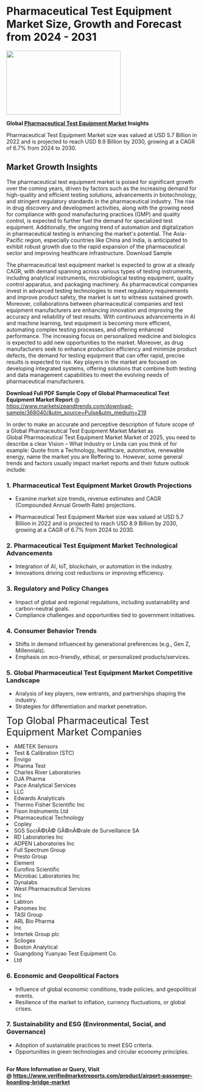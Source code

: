 <H1>Pharmaceutical Test Equipment Market Size, Growth and Forecast from 2024 - 2031</H1><img class="aligncenter size-medium wp-image-584254" src="https://thirdeyenews.in/wp-content/uploads/2024/09/Global-Market-Research-300x168.jpeg" alt="" width="300" height="168" /><p><strong>Global&nbsp;<a href="https://www.marketsizeandtrends.com/download-sample/368040/&amp;utm_source=Pulse&amp;utm_medium=219">Pharmaceutical Test Equipment Market</a> Insights</strong></p><p>Pharmaceutical Test Equipment Market size was valued at USD 5.7 Billion in 2022 and is projected to reach USD 8.9 Billion by 2030, growing at a CAGR of 6.7% from 2024 to 2030.</p><p><h2>Market Growth Insights</h2> <p>The pharmaceutical test equipment market is poised for significant growth over the coming years, driven by factors such as the increasing demand for high-quality and efficient testing solutions, advancements in biotechnology, and stringent regulatory standards in the pharmaceutical industry. The rise in drug discovery and development activities, along with the growing need for compliance with good manufacturing practices (GMP) and quality control, is expected to further fuel the demand for specialized test equipment. Additionally, the ongoing trend of automation and digitalization in pharmaceutical testing is enhancing the market's potential. The Asia-Pacific region, especially countries like China and India, is anticipated to exhibit robust growth due to the rapid expansion of the pharmaceutical sector and improving healthcare infrastructure. Download Sample</p> <p>The pharmaceutical test equipment market is expected to grow at a steady CAGR, with demand spanning across various types of testing instruments, including analytical instruments, microbiological testing equipment, quality control apparatus, and packaging machinery. As pharmaceutical companies invest in advanced testing technologies to meet regulatory requirements and improve product safety, the market is set to witness sustained growth. Moreover, collaborations between pharmaceutical companies and test equipment manufacturers are enhancing innovation and improving the accuracy and reliability of test results. With continuous advancements in AI and machine learning, test equipment is becoming more efficient, automating complex testing processes, and offering enhanced performance. The increasing focus on personalized medicine and biologics is expected to add new opportunities to the market. Moreover, as drug manufacturers seek to enhance production efficiency and minimize product defects, the demand for testing equipment that can offer rapid, precise results is expected to rise. Key players in the market are focused on developing integrated systems, offering solutions that combine both testing and data management capabilities to meet the evolving needs of pharmaceutical manufacturers. </p><p><span class=""><strong>Download Full PDF Sample Copy of Global Pharmaceutical Test Equipment Market Report</strong> @ <a href="https://www.marketsizeandtrends.com/download-sample/368040/&amp;utm_source=Pulse&amp;utm_medium=219" target="_blank">https://www.marketsizeandtrends.com/download-sample/368040/&amp;utm_source=Pulse&amp;utm_medium=219</a></span></p><p>In order to make an accurate and perceptive description of future scope of a Global&nbsp;Pharmaceutical Test Equipment Market Market as Global&nbsp;Pharmaceutical Test Equipment Market Market of 2025, you need to describe a clear Vision &ndash; What Industry or Linda can you think of for example: Quote from a Technology, healthcare, automotive, renewable energy, name the market you are Reffering to. However, some general trends and factors usually impact market reports and their future outlook include:</p><h3>1.&nbsp;<strong>Pharmaceutical Test Equipment Market Growth Projections</strong></h3><ul><li>Examine market size trends, revenue estimates and CAGR (Compounded Annual Growth Rate) projections.</li><li><p>Pharmaceutical Test Equipment Market size was valued at USD 5.7 Billion in 2022 and is projected to reach USD 8.9 Billion by 2030, growing at a CAGR of 6.7% from 2024 to 2030.</p></li></ul><h3>2.&nbsp;<strong>Pharmaceutical Test Equipment Market Technological Advancements</strong></h3><ul><li>Integration of AI, IoT, blockchain, or automation in the industry.</li><li>Innovations driving cost reductions or improving efficiency.</li></ul><h3>3.&nbsp;<strong>Regulatory and Policy Changes</strong></h3><ul><li>Impact of global and regional regulations, including sustainability and carbon-neutral goals.</li><li>Compliance challenges and opportunities tied to government initiatives.</li></ul><h3>4.&nbsp;<strong>Consumer Behavior Trends</strong></h3><ul><li>Shifts in demand influenced by generational preferences (e.g., Gen Z, Millennials).</li><li>Emphasis on eco-friendly, ethical, or personalized products/services.</li></ul><h3>5.&nbsp;<strong>Global Pharmaceutical Test Equipment Market Competitive Landscape</strong></h3><ul><li>Analysis of key players, new entrants, and partnerships shaping the industry.</li><li>Strategies for differentiation and market penetration.</li></ul><p data-pm-slice="1 1 []"><span style="color: inherit; font-family: inherit; font-size: 25px;">Top Global Pharmaceutical Test Equipment Market Companies</span></p><div class="" data-test-id=""><p><li>AMETEK Sensors</li><li> Test & Calibration (STC)</li><li> Envigo</li><li> Pharma Test</li><li> Charles River Laboratories</li><li> DJA Pharma</li><li> Pace Analytical Services</li><li> LLC</li><li> Edwards Analyticals</li><li> Thermo Fisher Scientific Inc</li><li> Fison Instruments Ltd</li><li> Pharmaceutical Technology</li><li> Copley</li><li> SGS SociÃ©tÃ© GÃ©nÃ©rale de Surveillance SA</li><li> RD Laboratories Inc</li><li> ADPEN Laboratories Inc</li><li> Full Spectrum Group</li><li> Presto Group</li><li> Element</li><li> Eurofins Scientific</li><li> Microbac Laboratories Inc</li><li> Dynalabs</li><li> West Pharmaceutical Services</li><li> Inc</li><li> Labtron</li><li> Panomex Inc</li><li> TASI Group</li><li> ARL Bio Pharma</li><li> Inc</li><li> Intertek Group plc</li><li> Scilogex</li><li> Boston Analytical</li><li> Guangdong Yuanyao Test Equipment Co.</li><li> Ltd</li></p></div><h3>6.&nbsp;<strong>Economic and Geopolitical Factors</strong></h3><ul><li>Influence of global economic conditions, trade policies, and geopolitical events.</li><li>Resilience of the market to inflation, currency fluctuations, or global crises.</li></ul><h3>7.&nbsp;<strong>Sustainability and ESG (Environmental, Social, and Governance)</strong></h3><ul><li>Adoption of sustainable practices to meet ESG criteria.</li><li>Opportunities in green technologies and circular economy principles.</li></ul><h2><strong style="font-size: 14px;">For More Information or Query, Visit @&nbsp;</strong><a style="background-color: #ffffff; font-size: 14px;" href="https://www.marketsizeandtrends.com/report/pharmaceutical-test-equipment-market/" target="_blank">https://www.verifiedmarketreports.com/product/airport-passenger-boarding-bridge-market</a></h2>
